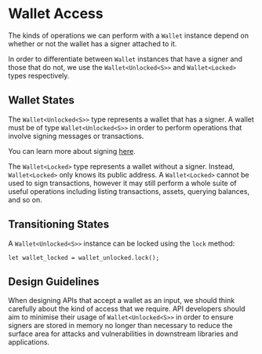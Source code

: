 # Wallet Access

The kinds of operations we can perform with a `Wallet` instance depend on
whether or not the wallet has a signer attached to it.

In order to differentiate between `Wallet` instances that have a signer
and those that do not, we use the `Wallet<Unlocked<S>>` and `Wallet<Locked>` types
respectively.

## Wallet States

The `Wallet<Unlocked<S>>` type represents a wallet that has a signer. A wallet must be of type `Wallet<Unlocked<S>>` in order
to perform operations that involve signing messages or
transactions.

You can learn more about signing [here](./signing.md).

The `Wallet<Locked>` type represents a wallet without a signer. Instead, `Wallet<Locked>` only knows its public address. A `Wallet<Locked>` cannot be
used to sign transactions, however it may still perform a whole suite of useful
operations including listing transactions, assets, querying balances, and so on.

## Transitioning States

A `Wallet<Unlocked<S>>` instance can be locked using the `lock` method:

```rust,ignore
let wallet_locked = wallet_unlocked.lock();
```

## Design Guidelines

When designing APIs that accept a wallet as an input, we should think carefully
about the kind of access that we require. API developers should aim to minimise
their usage of `Wallet<Unlocked<S>>` in order to ensure signers are stored in
memory no longer than necessary to reduce the surface area for attacks and
vulnerabilities in downstream libraries and applications.
